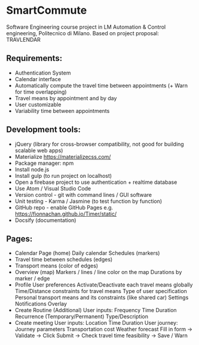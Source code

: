 # SmartCommute
Software Engineering course project in LM Automation &amp; Control engineering, Politecnico di Milano. Based on project proposal: TRAVLENDAR

## Requirements:
- Authentication System
- Calendar interface
- Automatically compute the travel time between appointments
(+ Warn for time overlapping)
- Travel means by appointment and by day
- User customizable
- Variability time between appointments

## Development tools:
- jQuery (library for cross-browser compatibility, not good for building scalable web apps)
- Materialize https://materializecss.com/
- Package manager: npm
- Install node.js
- Install gulp (to run project on localhost)
- Open a firebase project to use authentication + realtime database
- Use Atom / Visual Studio Code
- Version control - git with command lines / GUI software
- Unit testing - Karma / Jasmine (to test function by function)
- GitHub repo - enable GitHub Pages e.g. https://fionnachan.github.io/Timer/static/
- Docsify (documentation)

## Pages: 
- Calendar Page (home)
    Daily calendar
        Schedules (markers)
- Travel time between schedules (edges)
- Transport means (color of edges)
- Overview (map)
    Markers / lines / line color on the map
    Durations by marker / edge
- Profile
    User preferences
        Activate/Deactivate each travel means globally
        Time/Distance constraints for travel means
        Type of user specification
        Personal transport means and its constraints (like shared car)
    Settings
        Notifications
        Overlay
- Create Routine (Additional)
    User inputs:
        Frequency
        Time
        Duration  
        Recurrence (Temporary/Permanent)
        Type/Description
- Create meeting
    User inputs:
        Location
        Time
        Duration
    User journey:
        Journey parameters
            Transportation cost
            Weather forecast
        Fill in form → Validate → Click Submit → Check travel time feasibility → Save / Warn


